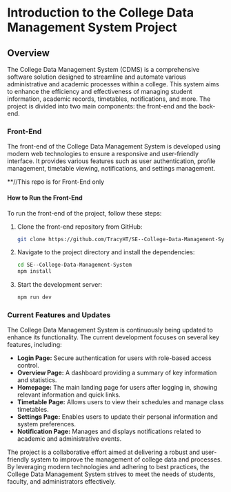# Introduction to the College Data Management System Project

## Overview

The College Data Management System (CDMS) is a comprehensive software solution designed to streamline and automate various administrative and academic processes within a college. This system aims to enhance the efficiency and effectiveness of managing student information, academic records, timetables, notifications, and more. The project is divided into two main components: the front-end and the back-end.

### Front-End

The front-end of the College Data Management System is developed using modern web technologies to ensure a responsive and user-friendly interface. It provides various features such as user authentication, profile management, timetable viewing, notifications, and settings management.

**//This repo is for Front-End only
#### How to Run the Front-End

To run the front-end of the project, follow these steps:

1. Clone the front-end repository from GitHub:
   ```bash
   git clone https://github.com/TracyHT/SE--College-Data-Management-System.git
   ```
2. Navigate to the project directory and install the dependencies:
   ```bash
   cd SE--College-Data-Management-System
   npm install
   ```
3. Start the development server:
   ```bash
   npm run dev

### Current Features and Updates

The College Data Management System is continuously being updated to enhance its functionality. The current development focuses on several key features, including:

- **Login Page:** Secure authentication for users with role-based access control.
- **Overview Page:** A dashboard providing a summary of key information and statistics.
- **Homepage:** The main landing page for users after logging in, showing relevant information and quick links.
- **Timetable Page:** Allows users to view their schedules and manage class timetables.
- **Settings Page:** Enables users to update their personal information and system preferences.
- **Notification Page:** Manages and displays notifications related to academic and administrative events.

The project is a collaborative effort aimed at delivering a robust and user-friendly system to improve the management of college data and processes. By leveraging modern technologies and adhering to best practices, the College Data Management System strives to meet the needs of students, faculty, and administrators effectively.
